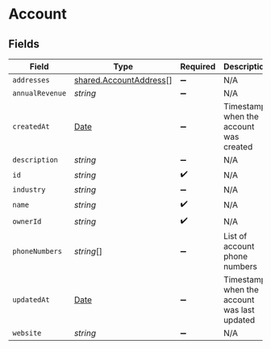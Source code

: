 # Account


## Fields

| Field                                                                                         | Type                                                                                          | Required                                                                                      | Description                                                                                   | Example                                                                                       |
| --------------------------------------------------------------------------------------------- | --------------------------------------------------------------------------------------------- | --------------------------------------------------------------------------------------------- | --------------------------------------------------------------------------------------------- | --------------------------------------------------------------------------------------------- |
| `addresses`                                                                                   | [shared.AccountAddress](../../../sdk/models/shared/accountaddress.md)[]                       | :heavy_minus_sign:                                                                            | N/A                                                                                           |                                                                                               |
| `annualRevenue`                                                                               | *string*                                                                                      | :heavy_minus_sign:                                                                            | N/A                                                                                           |                                                                                               |
| `createdAt`                                                                                   | [Date](https://developer.mozilla.org/en-US/docs/Web/JavaScript/Reference/Global_Objects/Date) | :heavy_minus_sign:                                                                            | Timestamp when the account was created                                                        | 2023-08-24T10:00:00Z                                                                          |
| `description`                                                                                 | *string*                                                                                      | :heavy_minus_sign:                                                                            | N/A                                                                                           |                                                                                               |
| `id`                                                                                          | *string*                                                                                      | :heavy_check_mark:                                                                            | N/A                                                                                           |                                                                                               |
| `industry`                                                                                    | *string*                                                                                      | :heavy_minus_sign:                                                                            | N/A                                                                                           |                                                                                               |
| `name`                                                                                        | *string*                                                                                      | :heavy_check_mark:                                                                            | N/A                                                                                           |                                                                                               |
| `ownerId`                                                                                     | *string*                                                                                      | :heavy_check_mark:                                                                            | N/A                                                                                           |                                                                                               |
| `phoneNumbers`                                                                                | *string*[]                                                                                    | :heavy_minus_sign:                                                                            | List of account phone numbers                                                                 | +1123425334                                                                                   |
| `updatedAt`                                                                                   | [Date](https://developer.mozilla.org/en-US/docs/Web/JavaScript/Reference/Global_Objects/Date) | :heavy_minus_sign:                                                                            | Timestamp when the account was last updated                                                   | 2023-08-25T15:30:00Z                                                                          |
| `website`                                                                                     | *string*                                                                                      | :heavy_minus_sign:                                                                            | N/A                                                                                           |                                                                                               |